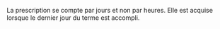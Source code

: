La prescription se compte par jours et non par heures. Elle est acquise lorsque le dernier jour du terme est accompli.